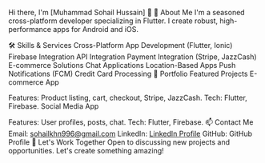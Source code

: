 Hi there, I'm [Muhammad Sohail Hussain] 👋
🚀 About Me
I'm a seasoned cross-platform developer specializing in Flutter. I create robust, high-performance apps for Android and iOS.

🛠️ Skills & Services
Cross-Platform App Development (Flutter, Ionic)
Firebase Integration
API Integration
Payment Integration (Stripe, JazzCash)
E-commerce Solutions
Chat Applications
Location-Based Apps
Push Notifications (FCM)
Credit Card Processing
💼 Portfolio
Featured Projects
E-commerce App

Features: Product listing, cart, checkout, Stripe, JazzCash.
Tech: Flutter, Firebase.
Social Media App

Features: User profiles, posts, chat.
Tech: Flutter, Firebase.
📫 Contact Me
Email: sohailkhn996@gmail.com
LinkedIn: [ LinkedIn Profile](https://www.linkedin.com/in/sohail-hussain-0665a630a?utm_source=share&utm_campaign=share_via&utm_content=profile&utm_medium=android_app)
GitHub: GitHub Profile
🌟 Let's Work Together
Open to discussing new projects and opportunities. Let's create something amazing!
